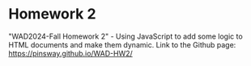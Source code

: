# Homework 2

"WAD2024-Fall Homework 2" - Using JavaScript to add some logic to HTML documents and make them dynamic.
Link to the Github page: https://pinsway.github.io/WAD-HW2/
